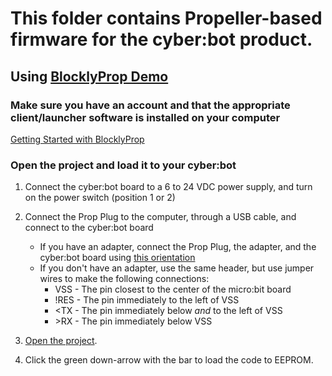 # This folder contains Propeller-based firmware for the cyber:bot product.

## Using [BlocklyProp Demo](http://demo.blockly.parallax.com)
### Make sure you have an account and that the appropriate client/launcher software is installed on your computer
[Getting Started with BlocklyProp](http://learn.parallax.com/tutorials/language/blocklyprop/getting-started-blocklyprop)

### Open the project and load it to your cyber:bot

1. Connect the cyber:bot board to a 6 to 24 VDC power supply, and turn on the power switch (position 1 or 2)

2. Connect the Prop Plug to the computer, through a USB cable, and connect to the cyber:bot board
    * If you have an adapter, connect the Prop Plug, the adapter, and the cyber:bot board using [this orientation](https://github.com/parallaxinc/cyberbot/blob/master/firmware/Adapter.jpg)
    * If you don't have an adapter, use the same header, but use jumper wires to make the following connections:
      * VSS - The pin closest to the center of the micro:bit board
      * !RES - The pin immediately to the left of VSS
      * <TX - The pin immediately below *and* to the left of VSS
      * \>RX - The pin immediately below VSS

3. [Open the project](http://demo.blockly.parallax.com/blockly/projectlink?id=2104&key=39344de2-50c5-4bcc-afc4-0414d3de5055).

4. Click the green down-arrow with the bar to load the code to EEPROM.
